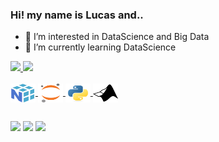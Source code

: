 ### Hi! my name is Lucas and..

- 👀 I’m interested in DataScience and Big Data
- 🌱 I’m currently learning DataScience

<div>

  <a href="https://github.com/Lucas-Abrahao">
  <img height="180em" src="https://github-readme-stats.vercel.app/api?username=Lucas-Abrahao&show_icons=true&theme=dark&include_all_commits=true&count_private=true"/>
  <img height="180em" src="https://github-readme-stats.vercel.app/api/top-langs/?username=Lucas-Abrahao&layout=compact&langs_count=7&theme=dark"/>
  
</div>

<div style="display: inline_block"><br>

  <img align="center" alt="Lucas-Numpy" height="30" width="40" src="https://github.com/devicons/devicon/blob/master/icons/numpy/numpy-original.svg">
  <img align="center" alt="Lucas-Jupiter" height="30" width="40" src="https://github.com/devicons/devicon/blob/master/icons/jupyter/jupyter-original.svg">
  <img align="center" alt="Lucas-Python" height="30" width="40" src="https://raw.githubusercontent.com/devicons/devicon/master/icons/python/python-original.svg">
  <img align="center" alt="Lucas-MatLab" height="30" width="40" src="https://github.com/devicons/devicon/blob/master/icons/matlab/matlab-plain.svg">
  
 </div>
 
##

<div> 

  <a href = "mailto:l.abrahao97@gmail.com"><img src= "https://img.shields.io/badge/-Gmail-%23333?style=for-the-badge&logo=gmail&logoColor=white" target="_blank"></a>
  <a href= "https://www.linkedin.com/in/lucas-abrahao-a37019158/" target="_blank"><img src="https://img.shields.io/badge/-LinkedIn-%230077B5?style=for-the-badge&logo=linkedin&logoColor=white" target="_blank"></a> 
  <a href= "https://t.me/lucas_abrahao" target="_blank"><img src="https://img.shields.io/badge/Telegram-2CA5E0?style=for-the-badge&logo=telegram&logoColor=white" target="_blank"></a> 
</div>
